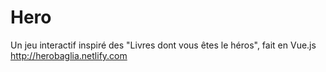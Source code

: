 # Hero
Un jeu interactif inspiré des "Livres dont vous êtes le héros", fait en Vue.js
http://herobaglia.netlify.com
